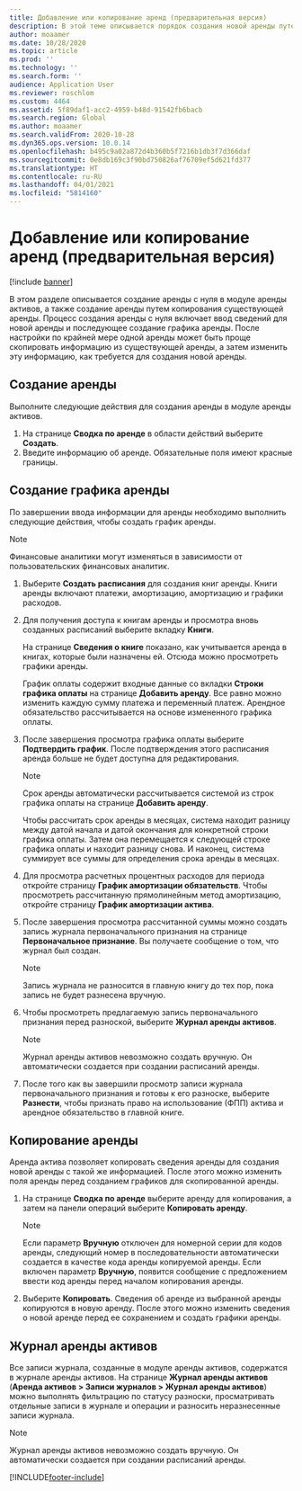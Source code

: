 ```yaml
---
title: Добавление или копирование аренд (предварительная версия)
description: В этой теме описывается порядок создания новой аренды путем ввода сведений для нее в модуль аренды активов или копирования информации из существующей аренды.
author: moaamer
ms.date: 10/28/2020
ms.topic: article
ms.prod: ''
ms.technology: ''
ms.search.form: ''
audience: Application User
ms.reviewer: roschlom
ms.custom: 4464
ms.assetid: 5f89daf1-acc2-4959-b48d-91542fb6bacb
ms.search.region: Global
ms.author: moaamer
ms.search.validFrom: 2020-10-28
ms.dyn365.ops.version: 10.0.14
ms.openlocfilehash: b495c9a02a872d4b360b5f7216b1db3f7d366daf
ms.sourcegitcommit: 0e8db169c3f90bd750826af76709ef5d621fd377
ms.translationtype: HT
ms.contentlocale: ru-RU
ms.lasthandoff: 04/01/2021
ms.locfileid: "5814160"
---
```

# <a name="add-or-copy-leases-preview"></a>Добавление или копирование аренд (предварительная версия)

[!include [banner](../includes/banner.md)]

В этом разделе описывается создание аренды с нуля в модуле аренды активов, а также создание аренды путем копирования существующей аренды. Процесс создания аренды с нуля включает ввод сведений для новой аренды и последующее создание графика аренды. После настройки по крайней мере одной аренды может быть проще скопировать информацию из существующей аренды, а затем изменить эту информацию, как требуется для создания новой аренды.

## <a name="create-a-lease"></a>Создание аренды

Выполните следующие действия для создания аренды в модуле аренды активов.

1. На странице **Сводка по аренде** в области действий выберите **Создать**.
2. Введите информацию об аренде. Обязательные поля имеют красные границы.

## <a name="create-a-lease-schedule"></a>Создание графика аренды

По завершении ввода информации для аренды необходимо выполнить следующие действия, чтобы создать график аренды.

> [!NOTE]
> Финансовые аналитики могут изменяться в зависимости от пользовательских финансовых аналитик.

1. Выберите **Создать расписания** для создания книг аренды. Книги аренды включают платежи, амортизацию, амортизацию и графики расходов.
2. Для получения доступа к книгам аренды и просмотра вновь созданных расписаний выберите вкладку **Книги**.

    На странице **Сведения о книге** показано, как учитывается аренда в книгах, которые были назначены ей. Отсюда можно просмотреть графики аренды.

    График оплаты содержит входные данные со вкладки **Строки графика оплаты** на странице **Добавить аренду**. Все равно можно изменить каждую сумму платежа и переменный платеж. Арендное обязательство рассчитывается на основе измененного графика оплаты.

4. После завершения просмотра графика оплаты выберите **Подтвердить график**. После подтверждения этого расписания аренда больше не будет доступна для редактирования.

    > [!NOTE]
    > Срок аренды автоматически рассчитывается системой из строк графика оплаты на странице **Добавить аренду**.
    >
    > Чтобы рассчитать срок аренды в месяцах, система находит разницу между датой начала и датой окончания для конкретной строки графика оплаты. Затем она перемещается к следующей строке графика оплаты и находит разницу снова. И наконец, система суммирует все суммы для определения срока аренды в месяцах.

5. Для просмотра расчетных процентных расходов для периода откройте страницу **График амортизации обязательств**. Чтобы просмотреть рассчитанную прямолинейным метод амортизацию, откройте страницу **График амортизации актива**.
6. После завершения просмотра рассчитанной суммы можно создать запись журнала первоначального признания на странице **Первоначальное признание**. Вы получаете сообщение о том, что журнал был создан.

    > [!NOTE]
    > Запись журнала не разносится в главную книгу до тех пор, пока запись не будет разнесена вручную.

7. Чтобы просмотреть предлагаемую запись первоначального признания перед разноской, выберите **Журнал аренды активов**.

    > [!NOTE]
    > Журнал аренды активов невозможно создать вручную. Он автоматически создается при создании расписаний аренды.

8. После того как вы завершили просмотр записи журнала первоначального признания и готовы к его разноске, выберите **Разнести**, чтобы признать право на использование (ФПП) актива и арендное обязательство в главной книге.

## <a name="copy-a-lease"></a>Копирование аренды

Аренда актива позволяет копировать сведения аренды для создания новой аренды с такой же информацией. После этого можно изменить поля аренды перед созданием графиков для скопированной аренды.

1. На странице **Сводка по аренде** выберите аренду для копирования, а затем на панели операций выберите **Копировать аренду**.

    > [!NOTE]
    > Если параметр **Вручную** отключен для номерной серии для кодов аренды, следующий номер в последовательности автоматически создается в качестве кода аренды копируемой аренды. Если включен параметр **Вручную**, появится сообщение с предложением ввести код аренды перед началом копирования аренды.

2. Выберите **Копировать**. Сведения об аренде из выбранной аренды копируются в новую аренду. После этого можно изменить сведения о новой аренде перед ее сохранением и создать графики аренды.

## <a name="asset-leasing-journal"></a>Журнал аренды активов

Все записи журнала, созданные в модуле аренды активов, содержатся в журнале аренды активов. На странице **Журнал аренды активов** (**Аренда активов \> Записи журналов \> Журнал аренды активов**) можно выполнять фильтрацию по статусу разноски, просматривать отдельные записи в журнале и операции и разносить неразнесенные записи журнала.

> [!NOTE]
> Журнал аренды активов невозможно создать вручную. Он автоматически создается при создании расписаний аренды.


[!INCLUDE[footer-include](../../includes/footer-banner.md)]
